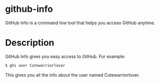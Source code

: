 # github-info

GitHub Info is a command line tool that helps you access GitHub anytime.


# Description

GitHub Info gives you easy access to GitHub. For example:

```bash
$ ghi user Cutewarriorlover
```

This gives you all the info about the user named Cutewarriorlover.
